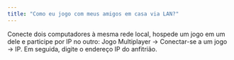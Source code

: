 ```yaml
---
title: "Como eu jogo com meus amigos em casa via LAN?"
---
```


Conecte dois computadores à mesma rede local, hospede um jogo em um dele e participe por IP no outro: Jogo Multiplayer → Conectar-se a um jogo → IP. Em seguida, digite o endereço IP do anfitrião.
